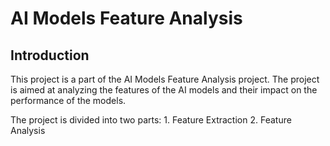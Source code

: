 # AI Models Feature Analysis

## Introduction
This project is a part of the AI Models Feature Analysis project. 
The project is aimed at analyzing the features of the AI models and their impact on the performance of the models. 


The project is divided into two parts:
    1. Feature Extraction
    2. Feature Analysis
